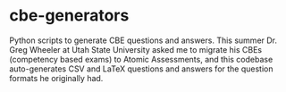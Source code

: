 # cbe-generators
Python scripts to generate CBE questions and answers. This summer Dr. Greg Wheeler at Utah State University asked me to migrate his CBEs (competency based exams) to Atomic Assessments, and this codebase auto-generates CSV and LaTeX questions and answers for the question formats he originally had.
